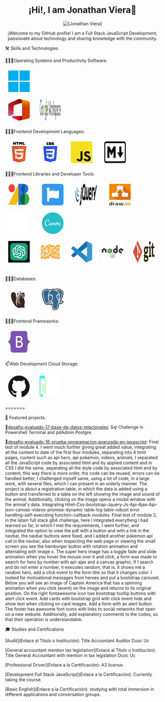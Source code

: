 <h1 align="center">¡Hi!, I am Jonathan Viera👋</h1>

<p align="center">
  <img src="https://github.com/jviera100.png" alt="[Jonathan Viera]" width="100" height="100" />
</p>
<p align="center">
  ¡Welcome to my GitHub profile! I am a Full Stack JavaScript Development, passionate about technology and sharing knowledge with the community.
</p>   
  <div>🛠️ Skills and Technologies</div>

  <br>  
  👨🏽‍💻Operating Systems and Productivity Software:
  <br> 
  
  <img width="70px" 
    height="70px" 
    style="margin: 10px"
    src="./assets/img/microsoft-windows-11.svg"> &nbsp;   
   <img width="70px" 
    height="70px" 
    style="margin: 10px"
    src="./assets/img/office-2.svg"> &nbsp;
    <img width="70px" 
    height="70px" 
    style="margin: 10px"
    src="./assets/img/logo-google-workspace.svg"> &nbsp;    

  👨🏽‍💻Frontend Development Languages:
   
<img width="70px" 
    height="70px" 
    style="margin: 10px"
    src="./assets/img/html.svg"> &nbsp;
<img width="70px" 
    height="70px" 
    style="margin: 10px"
    src="./assets/img/css.svg"> &nbsp;
<img width="70px" 
    height="70px" 
    style="margin: 10px"
    src="./assets/img/javascript.svg"> &nbsp; &nbsp;
<img width="70px" 
    height="70px" 
    style="margin: 10px"
    src="./assets/img/markdown.svg"> &nbsp; &nbsp; 

  👨🏽‍💻Frontend Libraries and Developer Tools:

  <img width="70px" 
    height="70px" 
    style="margin: 10px"
    src="./assets/img/google-fonts-2021-2.svg"> &nbsp; &nbsp; 
    <img width="70px" 
    height="70px" 
    style="margin: 10px"
    src="./assets/img/fontawesome-1.svg"> &nbsp; &nbsp; 
    <img width="70px" 
    height="70px" 
    style="margin: 10px"
    src="./assets/img/jquery-1.svg"> &nbsp; &nbsp; 
    <img width="70px" 
    height="70px" 
    style="margin: 10px"
    src="./assets/img/draw-io.svg"> &nbsp; &nbsp;
    <img width="70px" 
    height="70px" 
    style="margin: 10px"
    src="./assets/img/toptal-logo-wordmark.svg"> &nbsp; &nbsp;
    <img width="70px" 
    height="70px" 
    style="margin: 10px"
    src="./assets/img/canva-1.svg"> &nbsp;   
    <img width="70px" 
    height="70px" 
    style="margin: 10px"
    src="./assets/img/chatgpt-1.svg"> &nbsp;
    <img width="70px" 
    height="70px" 
    style="margin: 10px"
    src="./assets/img/scratch-logo.svg"> &nbsp; 
    <img width="70px" 
    height="70px" 
    style="margin: 10px"
    src="./assets/img/visual-studio-code-1.svg"> &nbsp;
    <img width="70px" 
    height="70px" 
    style="margin: 10px"
    src="./assets/img/node.svg"> &nbsp; 
    <img width="70px" 
    height="70px" 
    style="margin: 10px"
    src="./assets/img/git.svg"> &nbsp;      

  👨🏽‍💻Databases:
  
<img width="70px" 
    height="70px" 
    style="margin: 10px"
    src="./assets/img/beaver-head.png"> &nbsp; &nbsp;
    <img width="70px" 
    height="70px" 
    style="margin: 10px"
    src="./assets/img/postgresql.svg"> &nbsp; &nbsp;  
  

  👨🏽‍💻Frontend Frameworks:

 <img width="70px" 
    height="70px" 
    style="margin: 10px"
    src="./assets/img/bootstrap-5-1.svg"> &nbsp; &nbsp;     
 

  📫Web Development Cloud Storage:
  
<img width="70px" 
    height="70px" 
    style="margin: 10px"
    src="./assets/img/github-icon-1.svg"> &nbsp; 
    <img width="70px" 
    height="70px" 
    style="margin: 10px"
    src="./assets/img/neon.svg"> &nbsp;
 
=======
  <br>  

  
🚀 Featured projects.

🚀[desafio-evaluado-17-base-de-datos-relacionales](https://github.com/jviera100/desafio-evaluado-17-base-de-datos-relacionales): Sql Challenge in Powershell Terminal and pdAdmin Postgre.

🚀[desafio-evaluado-16-prueba-programacion-avanzada-en-javascript](https://github.com/jviera100/desafio-evaluado-16-prueba-programacion-avanzada-en-javascript): 
Final test of module 4. I went much further giving great added value, integrating all the content to date of the first four modules, separating into 4 html pages, content such as api hero, api pokemon, videos, animals, I separated all the JavaScript code by associated html and by applied content and in CSS I did the same, separating all the style code by associated html and by content, this way there is more order, the code can be reused, errors can be handled better, I challenged myself same, using a lot of code, in a large work, with several files, which I can present in an orderly manner. The project is about a registration table, in which the data is added using a button and transferred to a table on the left showing the image and sound of the animal. Additionally, clicking on the image opens a modal window with the animal's data. Integrating Html-Css-bootstrap-Jquery-Js-Api-Ajax-Api-json-canvas-videos-promise-dynamic table-log table-robust error handling-self-executing function-callback-modules. Final test of module 3, in the latam full stack g64 challenge, here I integrated everything I had learned so far, in which I met the requirements, I went further, and integrated the option to view the pdf with a button and with a link in the navbar, the navbar buttons were fixed, and I added another pokemon api call in the navbar, also when inspecting the web page or viewing the small screen you see the hamburger button with rotation animation and alternating with image x. The super hero image has a toggle fade and slide animation when you hover the mouse over it and click, a form was made to search for hero by number with api-ajax and a canvas graphic. If I search and do not enter a number, it executes random, that is, it shows me a random hero, add a click event to the form title so that it changes color. I looked for motivational messages from heroes and put a bootstrap carousel. Below you will see an image of Captain America that has a spinning animation when you click (event) on the image and returns to its original position. On the right fontawesome icon two bootstrap tooltip buttons with alert click event. Add cards with bootstrap grid with click event hide and show text when clicking on card images. Add a form with an alert button. The footer has awesome font icons with links to social networks that open on a new website. Additionally, add explanatory comments to the codes, so that their operation is understandable.

🎓 Studies and Certifications

[Audit](Enlace al Título o Institución): Title Accountant Auditor Duoc Uc

[General accountant mention tax legislation](Enlace al Título o Institución): Title General Accountant with mention in tax legislation Duoc Uc

[Professional Driver](Enlace a la Certificación): A3 license.

[Development Full Stack JavaScript](Enlace a la Certificación): Currently taking the course.

[Basic English](Enlace a la Certificación): studying with total immersion in different applications and conversation groups.
